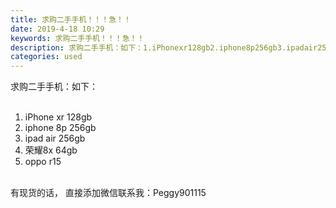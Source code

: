 ```yaml
---
title: 求购二手手机！！！急！！
date: 2019-4-18 10:29
keywords: 求购二手手机！！！急！！
description: 求购二手手机：如下：1.iPhonexr128gb2.iphone8p256gb3.ipadair256gb4.荣耀8x64gb5.oppor15有现货的话，直接添加微信联系我：Peggy901115
categories: used
---
```

<td class="t_f" id="postmessage_3536257">

求购二手手机：如下：<br/>
<br/>
1. iPhone xr 128gb<br/>
2. iphone 8p 256gb<br/>
3. ipad air 256gb<br/>
4. 荣耀8x 64gb<br/>
5. oppo r15 <br/>
<br/>
有现货的话， 直接添加微信联系我：Peggy901115 </td>
